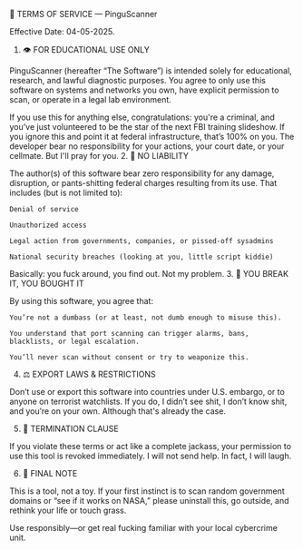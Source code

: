 🛑 TERMS OF SERVICE — PinguScanner

Effective Date: 04-05-2025.
1. 👁️ FOR EDUCATIONAL USE ONLY

PinguScanner (hereafter “The Software”) is intended solely for educational, research, and lawful diagnostic purposes. You agree to only use this software on systems and networks you own, have explicit permission to scan, or operate in a legal lab environment.

If you use this for anything else, congratulations: you're a criminal, and you’ve just volunteered to be the star of the next FBI training slideshow. If you ignore this and point it at federal infrastructure, that’s 100% on you. The developer bear no responsibility for your actions, your court date, or your cellmate. But I'll pray for you.
2. 🧠 NO LIABILITY

The author(s) of this software bear zero responsibility for any damage, disruption, or pants-shitting federal charges resulting from its use. That includes (but is not limited to):

    Denial of service

    Unauthorized access

    Legal action from governments, companies, or pissed-off sysadmins

    National security breaches (looking at you, little script kiddie)

Basically: you fuck around, you find out. Not my problem.
3. 📜 YOU BREAK IT, YOU BOUGHT IT

By using this software, you agree that:

    You’re not a dumbass (or at least, not dumb enough to misuse this).

    You understand that port scanning can trigger alarms, bans, blacklists, or legal escalation.

    You’ll never scan without consent or try to weaponize this.

4. ⚖️ EXPORT LAWS & RESTRICTIONS

Don’t use or export this software into countries under U.S. embargo, or to anyone on terrorist watchlists. If you do, I didn’t see shit, I don’t know shit, and you’re on your own. Although that's already the case.

5. 🛑 TERMINATION CLAUSE

If you violate these terms or act like a complete jackass, your permission to use this tool is revoked immediately. I will not send help. In fact, I will laugh.

6. 🧾 FINAL NOTE

This is a tool, not a toy. If your first instinct is to scan random government domains or “see if it works on NASA,” please uninstall this, go outside, and rethink your life or touch grass.

Use responsibly—or get real fucking familiar with your local cybercrime unit.
